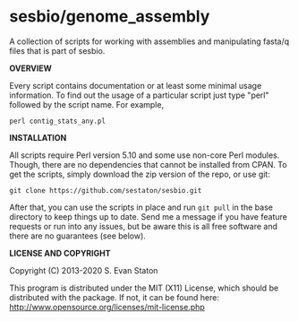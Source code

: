 sesbio/genome_assembly
======

A collection of scripts for working with assemblies and manipulating fasta/q files that is part of sesbio.


**OVERVIEW**

Every script contains documentation or at least some minimal usage information. To find out the usage of a particular script just type "perl" followed by the script name. For example,

    perl contig_stats_any.pl

**INSTALLATION**

All scripts require Perl version 5.10 and some use non-core Perl modules. Though, there are no dependencies that cannot be installed from CPAN. To get the scripts, simply download the zip version of the repo, or use git:

    git clone https://github.com/sestaton/sesbio.git

After that, you can use the scripts in place and run `git pull` in the base directory to keep things up to date. Send me a message if you have feature requests or run into any issues, but be aware this is all free software and there are no guarantees (see below).

**LICENSE AND COPYRIGHT**

Copyright (C) 2013-2020 S. Evan Staton

This program is distributed under the MIT (X11) License, which should be distributed with the package. 
If not, it can be found here: http://www.opensource.org/licenses/mit-license.php
